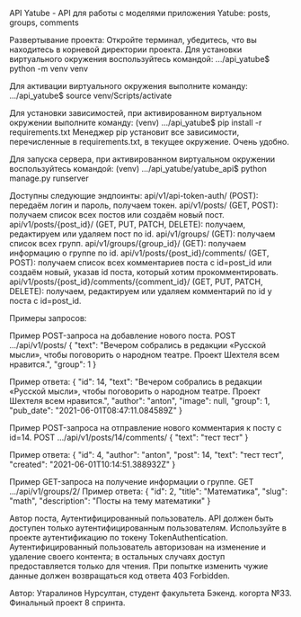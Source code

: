 API Yatube - API для работы с моделями приложения Yatube: posts, groups, comments 

Развертывание проекта:
Откройте терминал, убедитесь, что вы находитесь в корневой директории проекта.
Для установки виртуального окружения воспользуйтесь командой:
    .../api_yatube$ python -m venv venv

Для активации виртуального окружения выполните команду:
    .../api_yatube$ source venv/Scripts/activate

Для установки зависимостей, при активированном виртуальном окружении выполните команду:
    (venv) .../api_yatube$ pip install -r requirements.txt
Менеджер pip установит все зависимости, перечисленные в requirements.txt, в текущее окружение. Очень удобно.

Для запуска сервера, при активированном виртуальном окружении воспользуйтесь командой:
    (venv) .../api_yatube/yatube_api$ python manage.py runserver


Доступны следующие эндпоинты:
    api/v1/api-token-auth/ (POST): передаём логин и пароль, получаем токен.
    api/v1/posts/ (GET, POST): получаем список всех постов или создаём новый пост.
    api/v1/posts/{post_id}/ (GET, PUT, PATCH, DELETE): получаем, редактируем или удаляем пост по id.
    api/v1/groups/ (GET): получаем список всех групп.
    api/v1/groups/{group_id}/ (GET): получаем информацию о группе по id.
    api/v1/posts/{post_id}/comments/ (GET, POST): получаем список всех комментариев поста с id=post_id или создаём новый, указав id поста, который хотим прокомментировать.
    api/v1/posts/{post_id}/comments/{comment_id}/ (GET, PUT, PATCH, DELETE): получаем, редактируем или удаляем комментарий по id у поста с id=post_id.


Примеры запросов:

Пример POST-запроса на добавление нового поста.
POST .../api/v1/posts/
{
    "text": "Вечером собрались в редакции «Русской мысли», чтобы поговорить о народном театре. Проект Шехтеля всем нравится.",
    "group": 1
}

Пример ответа:
{
    "id": 14,
    "text": "Вечером собрались в редакции «Русской мысли», чтобы поговорить о народном театре. Проект Шехтеля всем нравится.",
    "author": "anton",
    "image": null,
    "group": 1,
    "pub_date": "2021-06-01T08:47:11.084589Z"
}

Пример POST-запроса на отправление нового комментария к посту с id=14.
POST .../api/v1/posts/14/comments/
{
    "text": "тест тест"
}

Пример ответа:
{
    "id": 4,
    "author": "anton",
    "post": 14,
    "text": "тест тест",
    "created": "2021-06-01T10:14:51.388932Z"
}

Пример GET-запроса на получение информации о группе.
GET .../api/v1/groups/2/
Пример ответа:
{
    "id": 2,
    "title": "Математика",
    "slug": "math",
    "description": "Посты на тему математики"
}

Автор поста, Аутентифицированный пользователь.
API должен быть доступен только аутентифицированным пользователям. Используйте в проекте аутентификацию по токену TokenAuthentication.
Аутентифицированный пользователь авторизован на изменение и удаление своего контента; в остальных случаях доступ предоставляется только для чтения. При попытке изменить чужие данные должен возвращаться код ответа 403 Forbidden.


Автор: Утаралинов Нурсултан, студент факультета Бэкенд. когорта №33. Финальный проект 8 спринта.